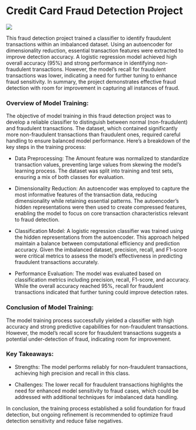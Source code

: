 # Credit Card Fraud Detection Project 
![](https://www.datascienceportfol.io/static/profile_pics/pr14_A38ED02CE0D67F0A3BF5.jpg)

This fraud detection project trained a classifier to identify fraudulent transactions within an imbalanced dataset. Using an autoencoder for dimensionality reduction, essential transaction features were extracted to improve detection accuracy. A logistic regression model achieved high overall accuracy (95%) and strong performance in identifying non-fraudulent transactions. However, the model’s recall for fraudulent transactions was lower, indicating a need for further tuning to enhance fraud sensitivity. In summary, the project demonstrates effective fraud detection with room for improvement in capturing all instances of fraud.

### Overview of Model Training:
The objective of model training in this fraud detection project was to develop a reliable classifier to distinguish between normal (non-fraudulent) and fraudulent transactions. The dataset, which contained significantly more non-fraudulent transactions than fraudulent ones, required careful handling to ensure balanced model performance. Here’s a breakdown of the key steps in the training process:

- Data Preprocessing: The Amount feature was normalized to standardize transaction values, preventing large values from skewing the model’s learning process.
The dataset was split into training and test sets, ensuring a mix of both classes for evaluation.

- Dimensionality Reduction: An autoencoder was employed to capture the most informative features of the transaction data, reducing dimensionality while retaining essential patterns.
The autoencoder’s hidden representations were then used to create compressed features, enabling the model to focus on core transaction characteristics relevant to fraud detection.

- Classification Model: A logistic regression classifier was trained using the hidden representations from the autoencoder. This approach helped maintain a balance between computational efficiency and prediction accuracy.
Given the imbalanced dataset, precision, recall, and F1-score were critical metrics to assess the model’s effectiveness in predicting fraudulent transactions accurately.

- Performance Evaluation: The model was evaluated based on classification metrics including precision, recall, F1-score, and accuracy. While the overall accuracy reached 95%, recall for fraudulent transactions indicated that further tuning could improve detection rates.

### Conclusion of Model Training:
The model training process successfully yielded a classifier with high accuracy and strong predictive capabilities for non-fraudulent transactions. However, the model’s recall score for fraudulent transactions suggests a potential under-detection of fraud, indicating room for improvement.

### Key Takeaways:

- Strengths: The model performs reliably for non-fraudulent transactions, achieving high precision and recall in this class.

- Challenges: The lower recall for fraudulent transactions highlights the need for enhanced model sensitivity to fraud cases, which could be addressed with additional techniques for imbalanced data handling.

In conclusion, the training process established a solid foundation for fraud detection, but ongoing refinement is recommended to optimize fraud detection sensitivity and reduce false negatives.




